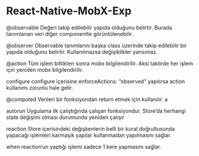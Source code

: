 # React-Native-MobX-Exp

@observable
Değeri takip edilebilir yapıda olduğunu belirtir. Burada tanımlanan veri diğer componentte görüntülenebilir.

@observer
Observable tanımlarını başka class üzerinde takip edilebilir bir yapıda olduğunu belirtir. Kullanılmazsa değişiklikler yansımaz.

@action
Tüm işlem bittikten sonra mobx bilgilendirilir. Aksi taktirde her işlem için yeniden mobx bilgilendirilir.

configure
configure içerisine enforceActions: “observed” yapılırsa action kullanımı zorunlu hale gelir.

@computed
Verileri bir fonksiyondan return etmek için kullanılır. a

autorun
Uygulama ilk çalıştığında çalışan fonksiyondur. Store’da herhangi state değişimi olması durumunda yeniden çalışır

reaction
Store içerisindeki değişkenlerin belli bir kural doğrultusunda yapacağı işlemleri karmaşık yapılar kullanmadan yapılmasını sağlar.

when
reaction’un yaptığı işlemi sadece 1 kere yapmasını sağlar.
